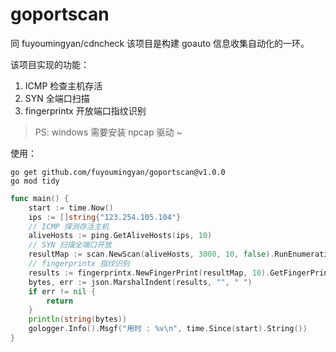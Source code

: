 # goportscan

同 fuyoumingyan/cdncheck 该项目是构建 goauto 信息收集自动化的一环。

该项目实现的功能：

1. ICMP 检查主机存活
2. SYN 全端口扫描
3. fingerprintx 开放端口指纹识别

> PS: windows 需要安装 npcap 驱动 ~

使用：

```
go get github.com/fuyoumingyan/goportscan@v1.0.0
go mod tidy
```

```go
func main() {
	start := time.Now()
	ips := []string{"123.254.105.104"}
	// ICMP 探测存活主机
	aliveHosts := ping.GetAliveHosts(ips, 10)
	// SYN 扫描全端口开放
	resultMap := scan.NewScan(aliveHosts, 3000, 10, false).RunEnumeration().WaitAndClose().GetResult()
	// fingerprintx 指纹识别
	results := fingerprintx.NewFingerPrint(resultMap, 10).GetFingerPrints().GetResultMap()
	bytes, err := json.MarshalIndent(results, "", "	")
	if err != nil {
		return
	}
	println(string(bytes))
	gologger.Info().Msgf("用时 : %v\n", time.Since(start).String())
}
```

